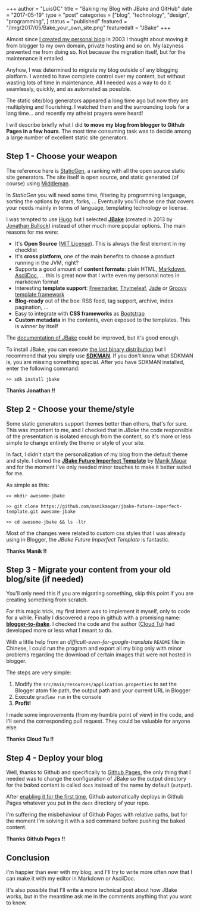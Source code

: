 +++
author = "LuisGC"
title = "Baking my Blog with JBake and GitHub"
date = "2017-05-19"
type = "post"
categories = ["blog", "technology", "design", "programming", ]
status = "published"
featured = "/img/2017/05/Bake_your_own_site.png"
featuredalt = "JBake"
+++


Almost since [I created my personal blog](/blog/2003/10/arranca-luiyologia.html) in 2003 I thought about moving it from blogger to my own domain, private hosting and so on. My lazyness prevented me from doing so. Not because the migration itself, but for the maintenance it entailed.

Anyhow, I was determined to migrate my blog outside of any blogging platform. I wanted to have complete control over my content, but without wasting lots of time in maintenance. All I needed was a way to do it seamlessly, quickly, and as automated as possible.

The static site/blog generators appeared a long time ago but now they are multiplying and flourishing. I watched them and the surrounding tools for a long time... and recently my atheist prayers were heard!

I will describe briefly what I did **to move my blog from blogger to Github Pages in a few hours**. The most time consuming task was to decide among a large number of excellent static site generators.

## Step 1 - Choose your weapon

The reference here is [StaticGen](https://www.staticgen.com/), a ranking with all the open source static site generators. The site itself is open source, and static generated (of course) using [Middleman](http://middlemanapp.com/).

In *StaticGen* you will need some time, filtering by programming language, sorting the options by stars, forks, ... Eventually you'll chose one that covers your needs mainly in terms of language, templating technology or license.

I was tempted to use [Hugo](http://gohugo.io/) but I selected [**JBake**](http://jbake.org/) (created in 2013 by [Jonathan Bullock](http://jonathanbullock.com/)) instead of other much more popular options. The main reasons for me were:

* It's **Open Source** ([MIT License](https://opensource.org/licenses/MIT)). This is always the first element in my checklist
* It's **cross platform**, one of the main benefits to choose a product running in the JVM, right?
* Supports a good amount of **content formats**: plain HTML, [Markdown](http://daringfireball.net/projects/markdown/), [AsciiDoc](http://asciidoctor.org/), ... this is great now that I write even my personal notes in markdown format
* Interesting **template support**: [Freemarker](http://freemarker.org/), [Thymeleaf](http://www.thymeleaf.org/), [Jade](https://github.com/neuland/jade4j) or [Groovy template framework](http://www.groovy-lang.org/)
* **Blog-ready** out of the box: RSS feed, tag support, archive, index pagination, ...
* Easy to integrate with **CSS frameworks** as [Bootstrap](http://getbootstrap.com/)
* **Custom metadata** in the contents, even exposed to the templates. This is winner by itself

The [documentation of JBake](http://jbake.org/docs/) could be improved, but it's good enough.

To install JBake, you can execute [the last binary distribution](http://jbake.org/download.html) but I recommend that you simply use [**SDKMAN**](http://sdkman.io/). If you don't know what SDKMAN is, you are missing something special. After you have SDKMAN installed, enter the following command:

```shell
>> sdk install jbake
```

**Thanks Jonathan !!**

## Step 2 - Choose your theme/style

Some static generators support themes better than others, that's for sure. This was important to me, and I checked that in *JBake* the code responsible of the presentation is isolated enough from the content, so it's more or less simple to change entirely the theme or style of your site.

In fact, I didn't start the personalization of my blog from the default theme and style. I cloned the [**JBake Future Imperfect Template**](https://github.com/manikmagar/jbake-future-imperfect-template) by [Manik Magar](https://twitter.com/manikmagar) and for the moment I've only needed minor touches to make it better suited for me.

As simple as this:

```shell
>> mkdir awesome-jbake

>> git clone https://github.com/manikmagar/jbake-future-imperfect-template.git awesome-jbake

>> cd awesome-jbake && ls -ltr
```

Most of the changes were related to custom css styles that I was already using in Blogger, the *JBake Future Imperfect Template* is fantastic.

**Thanks Manik !!**

## Step 3 - Migrate your content from your old blog/site (if needed)

You'll only need this if you are migrating something, skip this point if you are creating something from scratch.

For this magic trick, my first intent was to implement it myself, only to code for a while. Finally I discovered a repo in github with a promising name: [**blogger-to-jbake**](https://github.com/cloudtu/blogger-to-jbake). I checked the code and the author ([Cloud Tu](http://cloudtu.github.io/)) had developed more or less what I meant to do.

With a little help from an *difficult-even-for-google-translate* `README` file in Chinese, I could run the program and export all my blog only with minor problems regarding the download of certain images that were not hosted in blogger.

The steps are very simple:

1. Modify the `src/main/resources/application.properties` to set the Blogger atom file path, the output path and your current URL in Blogger
2. Execute `gradlew run` in the console
3. **Profit!**

I made some improvements (from my humble point of view) in the code, and I'll send the corresponding pull request. They could be valuable for anyone else.

**Thanks Cloud Tu !!**

## Step 4 - Deploy your blog

Well, thanks to Github and specifically to [Github Pages](https://pages.github.com/), the only thing that I needed was to change the configuration of JBake so the output directory for the *baked* content is called `docs` instead of the name by default (`output`).

After [enabling it for the first time](https://help.github.com/articles/configuring-a-publishing-source-for-github-pages/), Github automatically deploys in Github Pages whatever you put in the `docs` directory of your repo.

I'm suffering the misbehaviour of Github Pages with relative paths, but for the moment I'm solving it with a sed command before pushing the baked content.

**Thanks Github Pages !!**

## Conclusion

I'm happier than ever with my blog, and I'll try to write more often now that I can make it with my editor in Markdown or AsciiDoc.

It's also possible that I'll write a more technical post about how JBake works, but in the meantime ask me in the comments anything that you want to know.
